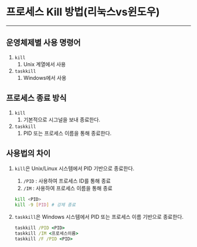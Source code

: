 



# 프로세스 Kill 방법(리눅스vs윈도우)

---

>

## 운영체제별 사용 명령어 

1. `kill`
   1. Unix 계열에서 사용 
2. `taskkill`
   1. Windows에서 사용

## 프로세스 종료 방식

1. `kill`
   1. 기본적으로 시그널을 보내 종료한다. 
2. `taskkill`
   1. PID 또는 프로세스 이름을 통해 종료한다. 

## 사용법의 차이

1. `kill`은 Unix/Linux 시스템에서 PID 기반으로 종료한다. 

   1. `/PID` : 사용하여 프로세스 ID를 통해 종료
   2. `/IM` : 사용하여 프로세스 이름을 통해 종료

   ```bash
   kill <PID>
   kill -9 [PID] # 강제 종료
   ```

2. `taskkill`은 Windows 시스템에서 PID 또는 프로세스 이름 기반으로 종료한다.

   ```cmd
   taskkill /PID <PID>
   taskkill /IM <프로세스이름>
   taskkill /F /PID <PID>
   ```

   